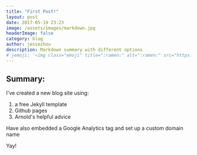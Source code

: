 ```yaml
---
title: "First Post!"
layout: post
date: 2017-05-19 23:23
image: /assets/images/markdown.jpg
headerImage: false
category: blog
author: jessezhou
description: Markdown summary with different options
# jemoji: '<img class="emoji" title=":ramen:" alt=":ramen:" src="https://assets.github.com/images/icons/emoji/unicode/1f35c.png" height="20" width="20" align="absmiddle">'
---
```


## Summary:

I've created a new blog site using:
1. a free Jekyll template
2. Github pages
3. Arnold's helpful advice

Have also embedded a Google Analytics tag and set up a custom domain name


Yay!
